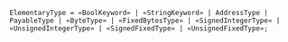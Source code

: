 <!-- This file is generated automatically by infrastructure scripts. Please don't edit by hand. -->

```{ .ebnf .slang-ebnf #ElementaryType }
ElementaryType = «BoolKeyword» | «StringKeyword» | AddressType | PayableType | «ByteType» | «FixedBytesType» | «SignedIntegerType» | «UnsignedIntegerType» | «SignedFixedType» | «UnsignedFixedType»;
```

